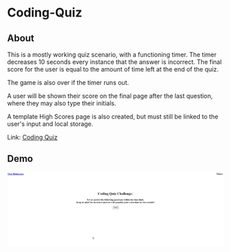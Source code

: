 # Coding-Quiz

## About
This is a mostly working quiz scenario, with a functioning timer. The timer decreases 10 seconds every instance that the answer is incorrect. The final score for the user is equal to the amount of time left at the end of the quiz.

The game is also over if the timer runs out.

A user will be shown their score on the final page after the last question, where they may also type their initials.

A template High Scores page is also created, but must still be linked to the user's input and local storage.

Link: <a href = "https://jimmant91.github.io/Coding-Quiz/">Coding Quiz</a>

## Demo

![Demo](assets/images/p5nnxjWu9B.gif)
